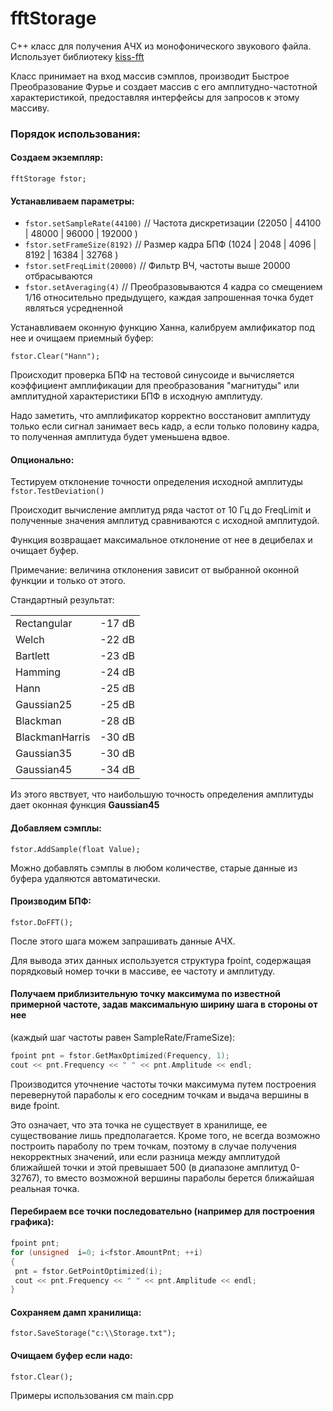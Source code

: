 # fftStorage
C++ класс для получения АЧХ из монофонического звукового файла.
Использует библиотеку <a href="https://github.com/mborgerding/kissfft">kiss-fft</a>

Класс принимает на вход массив сэмплов, производит Быстрое Преобразование Фурье и создает массив с его амплитудно-частотной характеристикой, предоставляя интерфейсы для запросов к этому массиву.

### Порядок использования:
#### Создаем экземпляр:
```fftStorage fstor;```
#### Устанавливаем параметры:
- ```fstor.setSampleRate(44100)```   // Частота дискретизации (22050 | 44100 | 48000 | 96000 | 192000 )
- ```fstor.setFrameSize(8192)```     // Размер кадра БПФ (1024 | 2048 | 4096 | 8192 | 16384 | 32768 )
- ```fstor.setFreqLimit(20000)```    // Фильтр ВЧ, частоты выше 20000 отбрасываются
- ```fstor.setAveraging(4)```        // Преобразовываются 4 кадра со смещением 1/16 относительно предыдущего, каждая запрошенная точка будет являться усредненной

Устанавливаем оконную функцию Ханна, калибруем амлификатор под нее и очищаем приемный буфер:

```fstor.Clear("Hann");```

Происходит проверка БПФ на тестовой синусоиде и вычисляется коэффициент амплификации для преобразования "магнитуды" или амплитудной характеристики БПФ в исходную амплитуду.

 Надо заметить, что амплификатор корректно восстановит амплитуду только если сигнал занимает весь кадр, а если только половину кадра, то полученная амплитуда будет уменьшена вдвое.
 
#### Опционально: 
Тестируем отклонение точности определения исходной амплитуды ```fstor.TestDeviation()```

 Происходит вычисление амплитуд ряда частот от 10 Гц до FreqLimit и полученные значения амплитуд сравниваются с исходной амплитудой.
 
 Функция возвращает максимальное отклонение от нее в децибелах и очищает буфер.
 
 Примечание: величина отклонения зависит от выбранной оконной функции и только от этого.
 
 Стандартный результат:
<table border=0>
 <tr><td>Rectangular</td><td>-17 dB</td></tr>
 <tr><td>Welch</td><td>-22 dB</td></tr>
 <tr><td>Bartlett</td><td>-23 dB</td></tr>
 <tr><td>Hamming</td><td>-24 dB</td></tr>
 <tr><td>Hann</td><td>-25 dB</td></tr>
 <tr><td>Gaussian25</td><td>-25 dB</td></tr>
 <tr><td>Blackman</td><td>-28 dB</td></tr>
 <tr><td>BlackmanHarris</td><td>-30 dB</td></tr>
 <tr><td>Gaussian35</td><td>-30 dB</td></tr>
 <tr><td>Gaussian45</td><td>-34 dB</td></tr>
</table>

 Из этого явствует, что наибольшую точность определения амплитуды дает оконная функция <b>Gaussian45</b>
#### Добавляем сэмплы:
```fstor.AddSample(float Value);```

Можно добавлять сэмплы в любом количестве, старые данные из буфера удаляются автоматически.

#### Производим БПФ: 
```fstor.DoFFT();```

После этого шага можем запрашивать данные АЧХ.

Для вывода этих данных используется структура fpoint, содержащая порядковый номер точки в массиве, ее частоту и амплитуду.

#### Получаем приблизительную точку максимума по известной примерной частоте, задав максимальную ширину шага в стороны от нее
(каждый шаг частоты равен SampleRate/FrameSize):

```c
fpoint pnt = fstor.GetMaxOptimized(Frequency, 1);
cout << pnt.Frequency << " " << pnt.Amplitude << endl;
```

Производится уточнение частоты точки максимума путем построения перевернутой параболы к его соседним точкам и выдача вершины в виде fpoint.

Это означает, что эта точка не существует в хранилище, ее существование лишь предполагается. Кроме того, не всегда возможно построить параболу по трем точкам, поэтому в случае получения некорректных значений, или если разница между амплитудой ближайшей точки и этой превышает 500 (в диапазоне амплитуд 0-32767), то вместо возможной вершины параболы берется ближайшая реальная точка.

#### Перебираем все точки последовательно (например для построения графика):
```cpp
fpoint pnt;
for (unsigned  i=0; i<fstor.AmountPnt; ++i)
{
 pnt = fstor.GetPointOptimized(i);
 cout << pnt.Frequency << " " << pnt.Amplitude << endl;
}
```

#### Сохраняем дамп хранилища: 
```fstor.SaveStorage("c:\\Storage.txt");```

#### Очищаем буфер если надо: 
```fstor.Clear();```

Примеры использования см main.cpp
 
 
